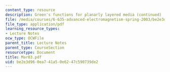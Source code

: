 ```yaml
---
content_type: resource
description: Green's functions for planarly layered media (continued)
file: /media/courses/6-635-advanced-electromagnetism-spring-2003/be2e3d960ea741a50e6247c590739de2_Mar03.pdf
file_type: application/pdf
learning_resource_types:
- Lecture Notes
ocw_type: OCWFile
parent_title: Lecture Notes
parent_type: CourseSection
resourcetype: Document
title: Mar03.pdf
uid: be2e3d96-0ea7-41a5-0e62-47c590739de2
---
```


